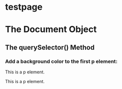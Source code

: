 # testpage
<html>
<body>
<h1>The Document Object</h1>
<h2>The querySelector() Method</h2>

<h3>Add a background color to the first p element:</h3>
<p>This is a p element.</p>
<p>This is a p element.</p>

<script>
document.querySelector("p").style.backgroundColor = "red";
</script>

</body>
</html>



